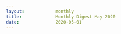 ```yaml
---
layout:            monthly
title:             Monthly Digest May 2020
date:              2020-05-01
---
```

